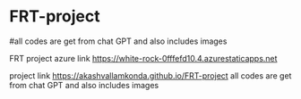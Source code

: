  # FRT-project 
#all codes are get from chat GPT and also includes images

FRT project  azure link https://white-rock-0fffefd10.4.azurestaticapps.net

 project link https://akashvallamkonda.github.io/FRT-project
all codes are get from chat GPT and also includes images
